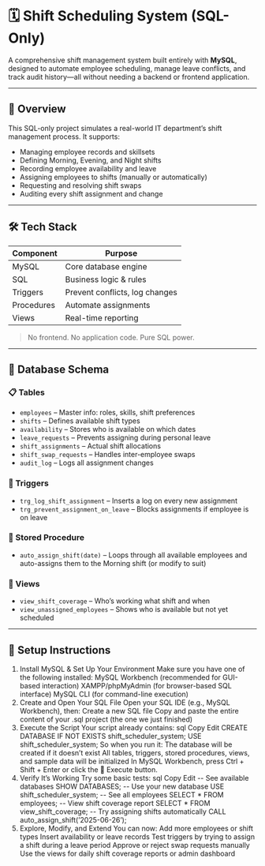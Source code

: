 # 🗓️ Shift Scheduling System (SQL-Only)

A comprehensive shift management system built entirely with **MySQL**, designed to automate employee scheduling, manage leave conflicts, and track audit history—all without needing a backend or frontend application.

---

## 📌 Overview

This SQL-only project simulates a real-world IT department’s shift management process. It supports:

- Managing employee records and skillsets
- Defining Morning, Evening, and Night shifts
- Recording employee availability and leave
- Assigning employees to shifts (manually or automatically)
- Requesting and resolving shift swaps
- Auditing every shift assignment and change

---

## 🛠 Tech Stack

| Component  | Purpose                |
|------------|------------------------|
| MySQL      | Core database engine   |
| SQL        | Business logic & rules |
| Triggers   | Prevent conflicts, log changes |
| Procedures | Automate assignments   |
| Views      | Real-time reporting    |

> No frontend. No application code. Pure SQL power.

---

## 🧱 Database Schema

### 📋 Tables

- `employees` – Master info: roles, skills, shift preferences
- `shifts` – Defines available shift types
- `availability` – Stores who is available on which dates
- `leave_requests` – Prevents assigning during personal leave
- `shift_assignments` – Actual shift allocations
- `shift_swap_requests` – Handles inter-employee swaps
- `audit_log` – Logs all assignment changes

### 🔄 Triggers

- `trg_log_shift_assignment` – Inserts a log on every new assignment
- `trg_prevent_assignment_on_leave` – Blocks assignments if employee is on leave

### 🧠 Stored Procedure

- `auto_assign_shift(date)` – Loops through all available employees and auto-assigns them to the Morning shift (or modify to suit)

### 🧪 Views

- `view_shift_coverage` – Who’s working what shift and when
- `view_unassigned_employees` – Shows who is available but not yet scheduled

---

## 🧰 Setup Instructions

1. Install MySQL & Set Up Your Environment 
Make sure you have one of the following installed: 
MySQL Workbench (recommended for GUI-based interaction) 
XAMPP/phpMyAdmin (for browser-based SQL interface) 
MySQL CLI (for command-line execution)  
2. Create and Open Your SQL File 
Open your SQL IDE (e.g., MySQL Workbench), then: 
Create a new SQL file 
Copy and paste the entire content of your .sql project (the one we just finished) 
3. Execute the Script 
Your script already contains: 
sql 
Copy 
Edit 
CREATE DATABASE IF NOT EXISTS shift_scheduler_system; 
USE shift_scheduler_system; 
So when you run it: 
The database will be created if it doesn’t exist 
All tables, triggers, stored procedures, views, and sample data will be initialized 
In MySQL Workbench, press Ctrl + Shift + Enter or click the ￾ Execute button. 
4. Verify It’s Working 
Try some basic tests: 
sql 
Copy 
Edit 
-- See available databases 
SHOW DATABASES; 
-- Use your new database 
USE shift_scheduler_system; 
-- See all employees 
SELECT * FROM employees; 
-- View shift coverage report 
SELECT * FROM view_shift_coverage; 
-- Try assigning shifts automatically 
CALL auto_assign_shift(’2025-06-26’); 
5. Explore, Modify, and Extend 
You can now: 
Add more employees or shift types 
Insert availability or leave records 
Test triggers by trying to assign a shift during a leave period 
Approve or reject swap requests manually 
Use the views for daily shift coverage reports or admin dashboard
